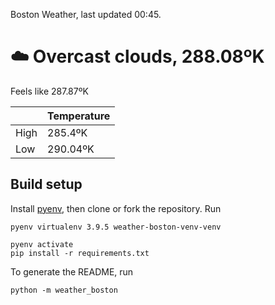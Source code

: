 Boston Weather, last updated 00:45.

# ☁️ Overcast clouds, 288.08ºK

Feels like 287.87ºK

|  | Temperature |
| -- | -- |
| High | 285.4ºK |
| Low | 290.04ºK |


## Build setup

Install [pyenv](https://github.com/pyenv/pyenv), then clone or fork the repository. Run


```shell
pyenv virtualenv 3.9.5 weather-boston-venv-venv

pyenv activate
pip install -r requirements.txt
```

To generate the README, run

```shell
python -m weather_boston
```
